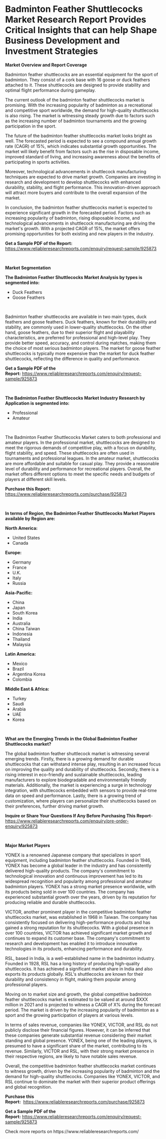 <p><h1>Badminton Feather Shuttlecocks Market Research Report Provides Critical Insights that can help Shape Business Development and Investment Strategies</h1></p><p><strong>Market Overview and Report Coverage</strong></p>
<p><p>Badminton feather shuttlecocks are an essential equipment for the sport of badminton. They consist of a cork base with 16 goose or duck feathers attached to it. These shuttlecocks are designed to provide stability and optimal flight performance during gameplay.</p><p>The current outlook of the badminton feather shuttlecocks market is promising. With the increasing popularity of badminton as a recreational and competitive sport worldwide, the demand for high-quality shuttlecocks is also rising. The market is witnessing steady growth due to factors such as the increasing number of badminton tournaments and the growing participation in the sport.</p><p>The future of the badminton feather shuttlecocks market looks bright as well. The forecasted period is expected to see a compound annual growth rate (CAGR) of 15%, which indicates substantial growth opportunities. The market will likely benefit from factors such as the rise in disposable income, improved standard of living, and increasing awareness about the benefits of participating in sports activities.</p><p>Moreover, technological advancements in shuttlecock manufacturing techniques are expected to drive market growth. Companies are investing in research and development to develop shuttlecocks with enhanced durability, stability, and flight performance. This innovation-driven approach will attract more buyers and contribute to the overall expansion of the market.</p><p>In conclusion, the badminton feather shuttlecocks market is expected to experience significant growth in the forecasted period. Factors such as increasing popularity of badminton, rising disposable income, and technological advancements in shuttlecock manufacturing are driving the market's growth. With a projected CAGR of 15%, the market offers promising opportunities for both existing and new players in the industry.</p></p>
<p><strong>Get a Sample PDF of the Report:</strong> <a href="https://www.reliableresearchreports.com/enquiry/request-sample/925873">https://www.reliableresearchreports.com/enquiry/request-sample/925873</a></p>
<p>&nbsp;</p>
<p><strong>Market Segmentation</strong></p>
<p><strong>The Badminton Feather Shuttlecocks Market Analysis by types is segmented into:</strong></p>
<p><ul><li>Duck Feathers</li><li>Goose Feathers</li></ul></p>
<p>&nbsp;</p>
<p><p>Badminton feather shuttlecocks are available in two main types, duck feathers and goose feathers. Duck feathers, known for their durability and stability, are commonly used in lower-quality shuttlecocks. On the other hand, goose feathers, due to their superior flight and playability characteristics, are preferred for professional and high-level play. They provide better speed, accuracy, and control during matches, making them the choice of most serious badminton players. The market for goose feather shuttlecocks is typically more expensive than the market for duck feather shuttlecocks, reflecting the difference in quality and performance.</p></p>
<p><strong>Get a Sample PDF of the Report:</strong>&nbsp;<a href="https://www.reliableresearchreports.com/enquiry/request-sample/925873">https://www.reliableresearchreports.com/enquiry/request-sample/925873</a></p>
<p>&nbsp;</p>
<p><strong>The Badminton Feather Shuttlecocks Market Industry Research by Application is segmented into:</strong></p>
<p><ul><li>Professional</li><li>Amateur</li></ul></p>
<p>&nbsp;</p>
<p><p>The Badminton Feather Shuttlecocks Market caters to both professional and amateur players. In the professional market, shuttlecocks are designed to meet the rigorous demands of competitive play, with a focus on durability, flight stability, and speed. These shuttlecocks are often used in tournaments and professional leagues. In the amateur market, shuttlecocks are more affordable and suitable for casual play. They provide a reasonable level of durability and performance for recreational players. Overall, the market offers different options to meet the specific needs and budgets of players at different skill levels.</p></p>
<p><strong>Purchase this Report:</strong>&nbsp; <a href="https://www.reliableresearchreports.com/purchase/925873">https://www.reliableresearchreports.com/purchase/925873</a></p>
<p>&nbsp;</p>
<p><strong>In terms of Region, the Badminton Feather Shuttlecocks Market Players available by Region are:</strong></p>
<p>
    <p> <strong> North America: </strong>
        <ul>
            <li>United States</li>
            <li>Canada</li>
        </ul>
        </p> 
    <p> <strong> Europe: </strong>
        <ul>
            <li>Germany</li>
            <li>France</li>
            <li>U.K.</li>
            <li>Italy</li>
            <li>Russia</li>
        </ul>
        </p> 
    <p> <strong> Asia-Pacific: </strong>
        <ul>
            <li>China</li>
            <li>Japan</li>
            <li>South Korea</li>
            <li>India</li>
            <li>Australia</li>
            <li>China Taiwan</li>
            <li>Indonesia</li>
            <li>Thailand</li>
            <li>Malaysia</li>
        </ul>
        </p> 
    <p> <strong> Latin America: </strong>
        <ul>
            <li>Mexico</li>
            <li>Brazil</li>
            <li>Argentina Korea</li>
            <li>Colombia</li>
        </ul>
        </p> 
    <p> <strong> Middle East & Africa: </strong>
        <ul>
            <li>Turkey</li>
            <li>Saudi</li>
            <li>Arabia</li>
            <li>UAE</li>
            <li>Korea</li>
        </ul>
    </p>
    </p>
<p>&nbsp;</p>
<p><strong>What are the Emerging Trends in the Global Badminton Feather Shuttlecocks market?</strong></p>
<p><p>The global badminton feather shuttlecock market is witnessing several emerging trends. Firstly, there is a growing demand for durable shuttlecocks that can withstand intense play, resulting in an increased focus on improving the quality and durability of shuttlecocks. Secondly, there is a rising interest in eco-friendly and sustainable shuttlecocks, leading manufacturers to explore biodegradable and environmentally friendly materials. Additionally, the market is experiencing a surge in technology integration, with shuttlecocks embedded with sensors to provide real-time data on speed and performance. Lastly, there is a growing trend of customization, where players can personalize their shuttlecocks based on their preferences, further driving market growth.</p></p>
<p><strong>Inquire or Share Your Questions If Any Before Purchasing This Report</strong>- <a href="https://www.reliableresearchreports.com/enquiry/pre-order-enquiry/925873">https://www.reliableresearchreports.com/enquiry/pre-order-enquiry/925873</a></p>
<p>&nbsp;</p>
<p><strong>Major Market Players</strong></p>
<p><p>YONEX is a renowned Japanese company that specializes in sport equipment, including badminton feather shuttlecocks. Founded in 1946, YONEX has become a global leader in the industry and has consistently delivered high-quality products. The company's commitment to technological innovation and continuous improvement has led to its widespread recognition and popularity among professional and amateur badminton players. YONEX has a strong market presence worldwide, with its products being sold in over 100 countries. The company has experienced substantial growth over the years, driven by its reputation for producing reliable and durable shuttlecocks.</p><p>VICTOR, another prominent player in the competitive badminton feather shuttlecocks market, was established in 1968 in Taiwan. The company has consistently focused on delivering high-performance products and has gained a strong reputation for its shuttlecocks. With a global presence in over 100 countries, VICTOR has achieved significant market growth and continues to expand its customer base. The company's commitment to research and development has enabled it to introduce innovative technologies in its products, enhancing performance and durability.</p><p>RSL, based in India, is a well-established name in the badminton industry. Founded in 1928, RSL has a long history of producing high-quality shuttlecocks. It has achieved a significant market share in India and also exports its products globally. RSL's shuttlecocks are known for their durability and consistency in flight, making them popular among professional players.</p><p>Moving on to market size and growth, the global competitive badminton feather shuttlecocks market is estimated to be valued at around $XXX million in 2021 and is projected to witness a CAGR of X% during the forecast period. The market is driven by the increasing popularity of badminton as a sport and the growing participation of players at various levels.</p><p>In terms of sales revenue, companies like YONEX, VICTOR, and RSL do not publicly disclose their financial figures. However, it can be inferred that these companies generate substantial revenue considering their market standing and global presence. YONEX, being one of the leading players, is presumed to have a significant share of the market, contributing to its revenue. Similarly, VICTOR and RSL, with their strong market presence in their respective regions, are likely to have notable sales revenue.</p><p>Overall, the competitive badminton feather shuttlecocks market continues to witness growth, driven by the increasing popularity of badminton and the demand for high-quality shuttlecocks. Companies like YONEX, VICTOR, and RSL continue to dominate the market with their superior product offerings and global recognition.</p></p>
<p><strong>Purchase this Report:</strong>&nbsp;&nbsp;<a href="https://www.reliableresearchreports.com/purchase/925873">https://www.reliableresearchreports.com/purchase/925873</a></p>
<p></p>
<p><strong>Get a Sample PDF of the Report:</strong>&nbsp;<a href="https://www.reliableresearchreports.com/enquiry/request-sample/925873">https://www.reliableresearchreports.com/enquiry/request-sample/925873</a></p>
<p>Check more reports on https://www.reliableresearchreports.com/</p>